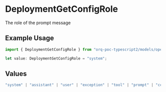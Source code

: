 # DeploymentGetConfigRole

The role of the prompt message

## Example Usage

```typescript
import { DeploymentGetConfigRole } from "orq-poc-typescript2/models/operations";

let value: DeploymentGetConfigRole = "system";
```

## Values

```typescript
"system" | "assistant" | "user" | "exception" | "tool" | "prompt" | "correction" | "expected_output"
```